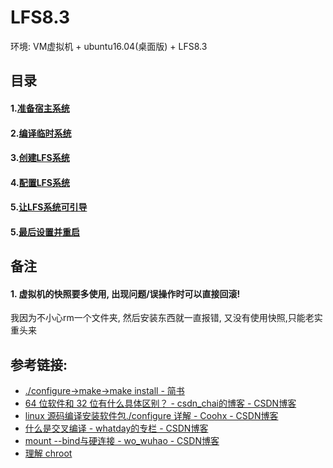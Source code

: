 # LFS8.3
环境: VM虚拟机 + ubuntu16.04(桌面版) + LFS8.3
## 目录
#### 1.[准备宿主系统](Guide/001-prepare-host-system.md)
#### 2.[编译临时系统](Guide/002-prepare-tmp-system.md)
#### 3.[创建LFS系统](Guide/003-build-lfs-system.md)
#### 4.[配置LFS系统](Guide/004-configure-lfs-system.md)
#### 5.[让LFS系统可引导](Guide/005-make-bootable-lfs-system.md)
#### 5.[最后设置并重启](Guide/006-final-setting.md)

## 备注
#### 1. 虚拟机的快照要多使用, 出现问题/误操作时可以直接回滚!
我因为不小心rm一个文件夹, 然后安装东西就一直报错, 又没有使用快照,只能老实重头来

## 参考链接:
* [./configure->make->make install - 简书](https://www.jianshu.com/p/c70afbbf5172)
* [64 位软件和 32 位有什么具体区别？ - csdn_chai的博客 - CSDN博客](https://blog.csdn.net/csdn_chai/article/details/77966056)
* [linux 源码编译安装软件包./configure 详解 - Coohx - CSDN博客](https://blog.csdn.net/Cooling88/article/details/51057814)
* [什么是交叉编译 - whatday的专栏 - CSDN博客](https://blog.csdn.net/whatday/article/details/73930604)
* [mount --bind与硬连接 - wo_wuhao - CSDN博客](https://blog.csdn.net/wukery/article/details/79401465)
* [理解 chroot](https://www.ibm.com/developerworks/cn/linux/l-cn-chroot/index.html)

